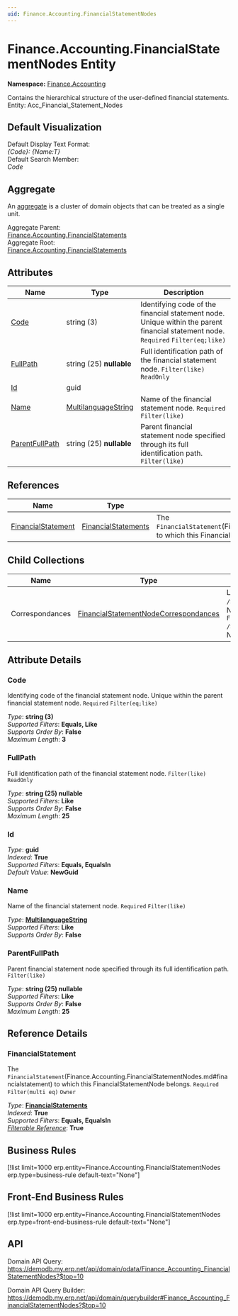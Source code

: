 ```yaml
---
uid: Finance.Accounting.FinancialStatementNodes
---
```

# Finance.Accounting.FinancialStatementNodes Entity

**Namespace:** [Finance.Accounting](Finance.Accounting.md)  

Contains the hierarchical structure of the user-defined financial statements. Entity: Acc_Financial_Statement_Nodes

## Default Visualization
Default Display Text Format:  
_{Code}: {Name:T}_  
Default Search Member:  
_Code_  

## Aggregate
An [aggregate](https://docs.erp.net/tech/advanced/concepts/aggregates.html) is a cluster of domain objects that can be treated as a single unit.  

Aggregate Parent:  
[Finance.Accounting.FinancialStatements](Finance.Accounting.FinancialStatements.md)  
Aggregate Root:  
[Finance.Accounting.FinancialStatements](Finance.Accounting.FinancialStatements.md)  

## Attributes

| Name | Type | Description |
| ---- | ---- | --- |
| [Code](Finance.Accounting.FinancialStatementNodes.md#code) | string (3) | Identifying code of the financial statement node. Unique within the parent financial statement node. `Required` `Filter(eq;like)` 
| [FullPath](Finance.Accounting.FinancialStatementNodes.md#fullpath) | string (25) __nullable__ | Full identification path of the financial statement node. `Filter(like)` `ReadOnly` 
| [Id](Finance.Accounting.FinancialStatementNodes.md#id) | guid |  
| [Name](Finance.Accounting.FinancialStatementNodes.md#name) | [MultilanguageString](../data-types.md#multilanguagestring) | Name of the financial statement node. `Required` `Filter(like)` 
| [ParentFullPath](Finance.Accounting.FinancialStatementNodes.md#parentfullpath) | string (25) __nullable__ | Parent financial statement node specified through its full identification path. `Filter(like)` 

## References

| Name | Type | Description |
| ---- | ---- | --- |
| [FinancialStatement](Finance.Accounting.FinancialStatementNodes.md#financialstatement) | [FinancialStatements](Finance.Accounting.FinancialStatements.md) | The `FinancialStatement`(Finance.Accounting.FinancialStatementNodes.md#financialstatement) to which this FinancialStatementNode belongs. `Required` `Filter(multi eq)` `Owner` |

## Child Collections

| Name | Type | Description |
| ---- | ---- | --- |
| Correspondances | [FinancialStatementNodeCorrespondances](Finance.Accounting.FinancialStatementNodeCorrespondances.md) | List of `FinancialStatement<br />NodeCorrespondance`(Finance.Accounting.FinancialStatement<br />NodeCorrespondances.md) child objects, based on the `Finance.Accounting.FinancialStatement<br />NodeCorrespondance.FinancialStatementNode`(Finance.Accounting.FinancialStatement<br />NodeCorrespondances.md#financialstatementnode) back reference 


## Attribute Details

### Code

Identifying code of the financial statement node. Unique within the parent financial statement node. `Required` `Filter(eq;like)`

_Type_: **string (3)**  
_Supported Filters_: **Equals, Like**  
_Supports Order By_: **False**  
_Maximum Length_: **3**  

### FullPath

Full identification path of the financial statement node. `Filter(like)` `ReadOnly`

_Type_: **string (25) __nullable__**  
_Supported Filters_: **Like**  
_Supports Order By_: **False**  
_Maximum Length_: **25**  

### Id

_Type_: **guid**  
_Indexed_: **True**  
_Supported Filters_: **Equals, EqualsIn**  
_Default Value_: **NewGuid**  

### Name

Name of the financial statement node. `Required` `Filter(like)`

_Type_: **[MultilanguageString](../data-types.md#multilanguagestring)**  
_Supported Filters_: **Like**  
_Supports Order By_: **False**  

### ParentFullPath

Parent financial statement node specified through its full identification path. `Filter(like)`

_Type_: **string (25) __nullable__**  
_Supported Filters_: **Like**  
_Supports Order By_: **False**  
_Maximum Length_: **25**  


## Reference Details

### FinancialStatement

The `FinancialStatement`(Finance.Accounting.FinancialStatementNodes.md#financialstatement) to which this FinancialStatementNode belongs. `Required` `Filter(multi eq)` `Owner`

_Type_: **[FinancialStatements](Finance.Accounting.FinancialStatements.md)**  
_Indexed_: **True**  
_Supported Filters_: **Equals, EqualsIn**  
_[Filterable Reference](https://docs.erp.net/dev/domain-api/filterable-references.html)_: **True**  



## Business Rules

[!list limit=1000 erp.entity=Finance.Accounting.FinancialStatementNodes erp.type=business-rule default-text="None"]

## Front-End Business Rules

[!list limit=1000 erp.entity=Finance.Accounting.FinancialStatementNodes erp.type=front-end-business-rule default-text="None"]

## API

Domain API Query:
<https://demodb.my.erp.net/api/domain/odata/Finance_Accounting_FinancialStatementNodes?$top=10>

Domain API Query Builder:
<https://demodb.my.erp.net/api/domain/querybuilder#Finance_Accounting_FinancialStatementNodes?$top=10>

